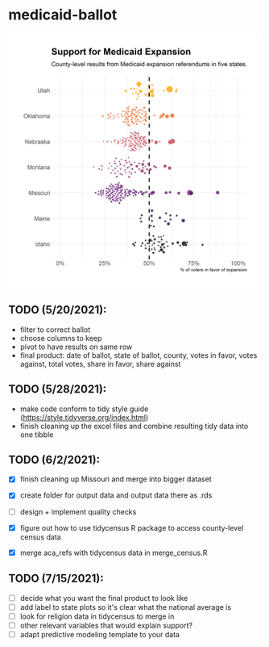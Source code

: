 # medicaid-ballot



![](figures/vote-dist.png)



## TODO (5/20/2021):



- filter to correct ballot
- choose columns to keep
- pivot to have results on same row
- final product: date of ballot, state of ballot, county, votes in favor, votes against, total votes, share in favor, share against


## TODO (5/28/2021):

- make code conform to tidy style guide (https://style.tidyverse.org/index.html)
- finish cleaning up the excel files and combine resulting tidy data into one tibble



## TODO (6/2/2021):

- [x] finish cleaning up Missouri and merge into bigger dataset
- [x] create folder for output data and output data there as .rds
- [ ] design + implement quality checks
- [x] figure out how to use tidycensus R package to access county-level census data
- [x] merge aca_refs with tidycensus data in merge_census.R


## TODO (7/15/2021):

- [ ] decide what you want the final product to look like
- [ ] add label to state plots so it's clear what the national average is
- [ ] look for religion data in tidycensus to merge in
- [ ] other relevant variables that would explain support? 
- [ ] adapt predictive modeling template to your data